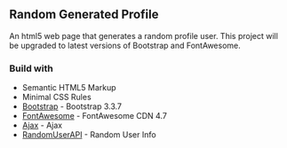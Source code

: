 ## Random Generated Profile

An html5 web page that generates a random profile user. This project will be upgraded to latest versions of Bootstrap and FontAwesome.

### Build with

- Semantic HTML5 Markup
- Minimal CSS Rules
- [Bootstrap](https://getbootstrap.com/docs/3.3/) - Bootstrap 3.3.7
- [FontAwesome](https://fontawesome.com/v4/icons/) - FontAwesome CDN 4.7
- [Ajax](https://developer.mozilla.org/en-US/docs/Web/Guide/AJAX) - Ajax
- [RandomUserAPI](https://randomuser.me/) - Random User Info
